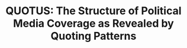 ---
title: "QUOTUS: The Structure of Political Media Coverage as Revealed by Quoting Patterns"
website: "http://snap.stanford.edu/quotus/"
authors: Vlad Niculae*, Caroline Suen*, Justine Zhang*, Cristian Danescu-Niculescu-Mizil, Jure Leskovec
venue: Proceedings of WWW, 2015. 
---